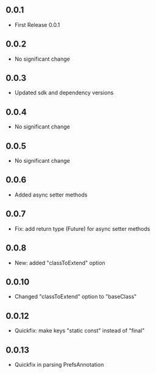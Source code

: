 ## 0.0.1

* First Release 0.0.1

## 0.0.2

- No significant change

## 0.0.3

- Updated sdk and dependency versions

## 0.0.4

- No significant change

## 0.0.5

- No significant change

## 0.0.6

- Added async setter methods

## 0.0.7

- Fix: add return type (Future) for async setter methods

## 0.0.8

- New: added "classToExtend" option

## 0.0.10

- Changed "classToExtend" option to "baseClass"

## 0.0.12

- Quickfix: make keys "static const" instead of "final"

## 0.0.13

- Quickfix in parsing PrefsAnnotation
